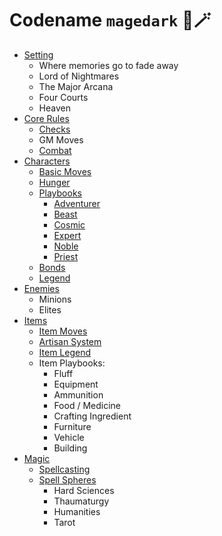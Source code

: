 # Codename `magedark` 🫠🪄

- [Setting](setting.md)
  - Where memories go to fade away
  - Lord of Nightmares
  - The Major Arcana
  - Four Courts
  - Heaven
- [Core Rules](rules.md)
  - [Checks](rules/checks.md)
  - GM Moves
  - [Combat](rules/combat.md)
- [Characters](characters.md)
  - [Basic Moves](character/moves.md)
  - [Hunger](character/hunger.md)
  - [Playbooks](character/playbooks.md)
    - [Adventurer](pb/adventurer.md)
    - [Beast](pb/beast.md)
    - [Cosmic](pb/cosmic.md)
    - [Expert](pb/expert.md)
    - [Noble](pb/noble.md)
    - [Priest](pb/priest.md)
  - [Bonds](character/bonds.md)
  - [Legend](character/legend.md)
- [Enemies](enemies.md)
  - Minions
  - Elites
- [Items](items.md)
  - [Item Moves](item/moves.mv)
  - [Artisan System](item/artisan.md)
  - [Item Legend](item/legend.md)
  - Item Playbooks:
    - Fluff
    - Equipment
    - Ammunition
    - Food / Medicine
    - Crafting Ingredient
    - Furniture
    - Vehicle
    - Building
- [Magic](magic.md)
  - [Spellcasting](spell/casting.md)
  - [Spell Spheres](spell/spheres.md)
    - Hard Sciences
    - Thaumaturgy
    - Humanities
    - Tarot
